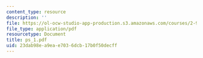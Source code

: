 ```yaml
---
content_type: resource
description: ''
file: https://ol-ocw-studio-app-production.s3.amazonaws.com/courses/2-996-sailing-yacht-design-13-734-fall-2003/23dab98ea9eae7036dcb17b0f50decff_ps_1.pdf
file_type: application/pdf
resourcetype: Document
title: ps_1.pdf
uid: 23dab98e-a9ea-e703-6dcb-17b0f50decff
---
```

